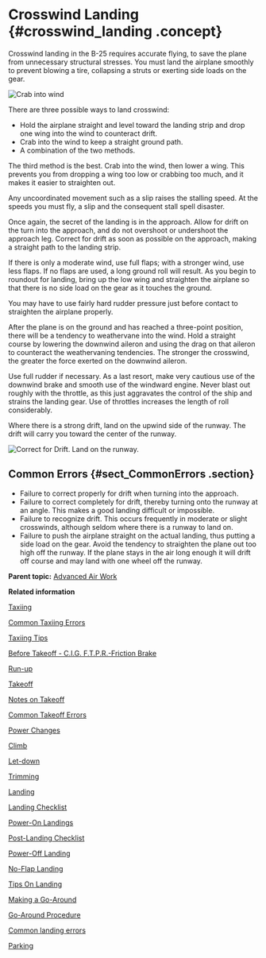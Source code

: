 # Crosswind Landing {#crosswind_landing .concept}

Crosswind landing in the B-25 requires accurate flying, to save the plane from unnecessary structural stresses. You must land the airplane smoothly to prevent blowing a tire, collapsing a struts or exerting side loads on the gear.

![Crab into wind](../images/landing_crosswind_crab.png)

There are three possible ways to land crosswind:

-   Hold the airplane straight and level toward the landing strip and drop one wing into the wind to counteract drift.
-   Crab into the wind to keep a straight ground path.
-   A combination of the two methods.

The third method is the best. Crab into the wind, then lower a wing. This prevents you from dropping a wing too low or crabbing too much, and it makes it easier to straighten out.

Any uncoordinated movement such as a slip raises the stalling speed. At the speeds you must fly, a slip and the consequent stall spell disaster.

Once again, the secret of the landing is in the approach. Allow for drift on the turn into the approach, and do not overshoot or undershoot the approach leg. Correct for drift as soon as possible on the approach, making a straight path to the landing strip.

If there is only a moderate wind, use full flaps; with a stronger wind, use less flaps. If no flaps are used, a long ground roll will result. As you begin to roundout for landing, bring up the low wing and straighten the airplane so that there is no side load on the gear as it touches the ground.

You may have to use fairly hard rudder pressure just before contact to straighten the airplane properly.

After the plane is on the ground and has reached a three-point position, there will be a tendency to weathervane into the wind. Hold a straight course by lowering the downwind aileron and using the drag on that aileron to counteract the weathervaning tendencies. The stronger the crosswind, the greater the force exerted on the downwind aileron.

Use full rudder if necessary. As a last resort, make very cautious use of the downwind brake and smooth use of the windward engine. Never blast out roughly with the throttle, as this just aggravates the control of the ship and strains the landing gear. Use of throttles increases the length of roll considerably.

Where there is a strong drift, land on the upwind side of the runway. The drift will carry you toward the center of the runway.

![Correct for Drift. Land on the runway.](../images/landing_correct_for_drift.png)

## Common Errors {#sect_CommonErrors .section}

-   Failure to correct properly for drift when turning into the approach.
-   Failure to correct completely for drift, thereby turning onto the runway at an angle. This makes a good landing difficult or impossible.
-   Failure to recognize drift. This occurs frequently in moderate or slight crosswinds, although seldom where there is a runway to land on.
-   Failure to push the airplane straight on the actual landing, thus putting a side load on the gear. Avoid the tendency to straighten the plane out too high off the runway. If the plane stays in the air long enough it will drift off course and may land with one wheel off the runway.

**Parent topic:** [Advanced Air Work](../topics/advanced_air_work.md)

**Related information**  


[Taxiing](../topics/taxiing.md)

[Common Taxiing Errors](../topics/common_taxiing_errors.md)

[Taxiing Tips](../topics/taxiing_tips.md)

[Before Takeoff - C.I.G. F.T.P.R.-Friction Brake](../topics/before_takeoff_c.i.g.f.t.p.r._friction_brake.md)

[Run-up](../topics/run_up.md)

[Takeoff](../topics/takeoff.md)

[Notes on Takeoff](../topics/notes_on_takeoff.md)

[Common Takeoff Errors](../topics/common_takeoff_errors.md)

[Power Changes](../topics/power_changes.md)

[Climb](../topics/climb.md)

[Let-down](../topics/let_down.md)

[Trimming](../topics/trimming.md)

[Landing](../topics/landing.md)

[Landing Checklist](../topics/landing_checklist.md)

[Power-On Landings](../topics/power_on_landings.md)

[Post-Landing Checklist](../topics/post_landing_checklist.md)

[Power-Off Landing](../topics/power_off_landing.md)

[No-Flap Landing](../topics/no_flap_landing.md)

[Tips On Landing](../topics/tips_on_landing.md)

[Making a Go-Around](../topics/making_a_go_around.md)

[Go-Around Procedure](../topics/go_around_procedure.md)

[Common landing errors](../topics/common_landing_errors.md)

[Parking](../topics/parking.md)


